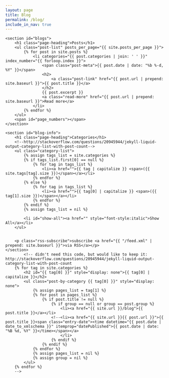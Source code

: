 ```yaml
---
layout: page
title: Blog
permalink: /blog/
include_in_nav: true
---
```

<div class="home">

    <section id="blogs">
        <h1 class="page-heading">Posts</h1>   
        <ul class="post-list" posts_per_page="{{ site.posts_per_page }}">
            {% for post in site.posts %}
                <li categories="{{ post.categories | join: ' ' }}" index_number="{{ forloop.index }}">
                    <span class="post-meta">{{ post.date | date: "%b %-d, %Y" }}</span>
                    <h2>
                        <a class="post-link" href="{{ post.url | prepend: site.baseurl }}">{{ post.title }}</a>
                    </h2>
                    {{ post.excerpt }}
                    <a class="read-more" href="{{ post.url | prepend: site.baseurl }}">Read more</a>
                </li>
            {% endfor %}
        </ul>
        <span id="page_numbers"></span>
    </section>

    <section id="blog-info">
        <h1 class="page-heading">Categories</h1>
        <!--http://stackoverflow.com/questions/20945944/jekyll-liquid-output-category-list-with-post-count-->
        <ul class="category-list">
            {% assign tags_list = site.categories %}  
            {% if tags_list.first[0] == null %}
                {% for tag in tags_list %}
                    <li><a href="">{{ tag | capitalize }} <span>({{ site.tags[tag].size }})</span></a></li>
                {% endfor %}
            {% else %}
                {% for tag in tags_list %}
                    <li><a href="">{{ tag[0] | capitalize }} <span>({{ tag[1].size }})</span></a></li>
                {% endfor %}
            {% endif %}
            {% assign tags_list = nil %}

            <li id="show-all"><a href="" style="font-style:italic">Show All</a></li>
        </ul>


        <p class="rss-subscribe">subscribe <a href="{{ "/feed.xml" | prepend: site.baseurl }}">via RSS</a></p>
    </section>
            <!-- didn't need this code, but would like to keep it: http://stackoverflow.com/questions/20945944/jekyll-liquid-output-category-list-with-post-count
        {% for tag in site.categories %}
            <h2 id="{{ tag[0] }}" style="display: none">{{ tag[0] | capitalize }}</h2>
            <ul class="post-by-category {{ tag[0] }}" style="display: none">
                {% assign pages_list = tag[1] %}  
                {% for post in pages_list %}
                    {% if post.title != null %}
                        {% if group == null or group == post.group %}
                            <li><a href="{{ site.url }}/blog">{{ post.title }}</a></li>
                        <!--<li><a href="{{ site.url }}{{ post.url }}">{{ post.title }}<span class="entry-date"><time datetime="{{ post.date | date_to_xmlschema }}" itemprop="datePublished">{{ post.date | date: "%B %d, %Y" }}</time></span></a>
                            </li>
                        {% endif %}
                    {% endif %}
                {% endfor %}
                {% assign pages_list = nil %}
                {% assign group = nil %}
            </ul>
        {% endfor %}
        -->
</div>
